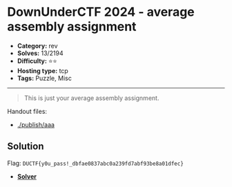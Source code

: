 # DownUnderCTF 2024 - average assembly assignment

- **Category:** rev
- **Solves:** 13/2194
- **Difficulty:** ⭐️⭐️
- **Hosting type:** tcp
- **Tags:** Puzzle, Misc

---

> This is just your average assembly assignment.


Handout files:

- [./publish/aaa](./publish/aaa)

## Solution

Flag: `DUCTF{y0u_pass!_dbfae0837abc0a239fd7abf93be8a01dfec}`


- [**Solver**](./solve/solv.py)



